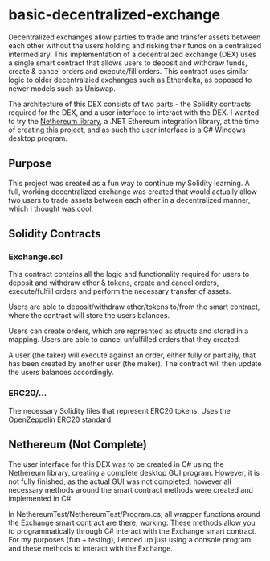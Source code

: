 # basic-decentralized-exchange
Decentralized exchanges allow parties to trade and transfer assets between each other without the users holding and risking their funds on a centralized intermediary. This implementation of a decentralized exchange (DEX) uses a single smart contract that allows users to deposit and withdraw funds, create & cancel orders and execute/fill orders. This contract uses similar logic to older decentralzied exchanges such as Etherdelta, as opposed to newer models such as Uniswap.

The architecture of this DEX consists of two parts - the Solidity contracts required for the DEX, and a user interface to interact with the DEX. I wanted to try the [Nethereum library](https://github.com/Nethereum/Nethereum), a .NET Ethereum integration library, at the time of creating this project, and as such the user interface is a C# Windows desktop program.

## Purpose
This project was created as a fun way to continue my Solidity learning. A full, working decentralized exchange was created that would actually allow two users to trade assets between each other in a decentralized manner, which I thought was cool.

## Solidity Contracts
### Exchange.sol
This contract contains all the logic and functionality required for users to deposit and withdraw ether & tokens, create and cancel orders, execute/fulfill orders and perform the necessary transfer of assets.

Users are able to deposit/withdraw ether/tokens to/from the smart contract, where the contract will store the users balances.

Users can create orders, which are represnted as structs and stored in a mapping. Users are able to cancel unfulfilled orders that they created.

A user (the taker) will execute against an order, either fully or partially, that has been created by another user (the maker). The contract will then update the users balances accordingly. 

### ERC20/...
The necessary Solidity files that represent ERC20 tokens. Uses the OpenZeppelin ERC20 standard.

## Nethereum (Not Complete)
The user interface for this DEX was to be created in C# using the Nethereum library, creating a complete desktop GUI program. However, it is not fully finished, as the actual GUI was not completed, however all necessary methods around the smart contract methods were created and implemented in C#.

In NethereumTest/NethereumTest/Program.cs, all wrapper functions around the Exchange smart contract are there, working. These methods allow you to programmatically through C# interact with the Exchange smart contract. For my purposes (fun + testing), I ended up just using a console program and these methods to interact with the Exchange.

